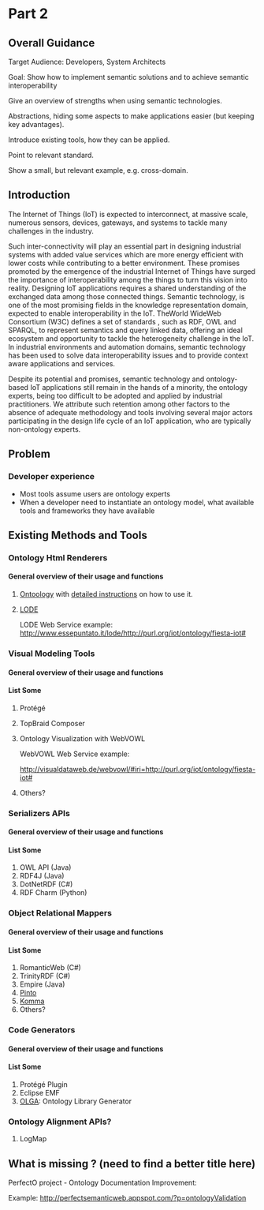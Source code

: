 # Part 2

## Overall Guidance 
Target Audience: Developers, System Architects

Goal: Show how to implement semantic solutions and to achieve semantic interoperability

Give an overview of strengths when using semantic technologies.

Abstractions, hiding some aspects to make applications easier (but keeping key advantages).

Introduce existing tools, how they can be applied.

Point to relevant standard.

Show a small, but relevant example, e.g. cross-domain.

## Introduction
The Internet of Things (IoT) is expected to interconnect, at massive
scale, numerous sensors, devices, gateways, and systems to tackle
many challenges in the industry. 

Such inter-connectivity will
play an essential part in designing industrial systems with added
value services which are more energy efficient with lower costs
while contributing to a better environment. These promises promoted
by the emergence of the industrial Internet of Things have surged the importance of interoperability among the things
to turn this vision into reality.
Designing IoT applications requires a shared understanding of
the exchanged data among those connected things. Semantic technology,
is one of the most promising fields in the knowledge representation
domain, expected to enable interoperability in the IoT.
TheWorld WideWeb Consortium (W3C) defines a set of standards ,
such as RDF, OWL and SPARQL, to represent semantics
and query linked data, offering an ideal ecosystem and opportunity
to tackle the heterogeneity challenge in the IoT. In industrial environments
and automation domains, semantic technology has been
used to solve data interoperability issues and to provide
context aware applications and services.

Despite its potential and promises, semantic technology and
ontology-based IoT applications still remain in the hands of a minority,
the ontology experts, being too difficult to be adopted and
applied by industrial practitioners. We attribute such retention
among other factors to the absence of adequate methodology and
tools involving several major actors participating in the design life cycle
of an IoT application, who are typically non-ontology experts.

## Problem

### Developer experience
- Most tools assume users are ontology experts
- When a developer need to instantiate an ontology model, what available tools and frameworks they have available

## Existing Methods and Tools

### Ontology Html Renderers
#### General overview of their usage and functions
1. [Ontoology](http://ontoology.linkeddata.es/) with [detailed instructions](http://ontoology.linkeddata.es/stepbystep) on how to use it.
2. [LODE](https://github.com/essepuntato/LODE)

   LODE Web Service example: http://www.essepuntato.it/lode/http://purl.org/iot/ontology/fiesta-iot#

### Visual Modeling Tools
#### General overview of their usage and functions

#### List Some
1. Protégé
2. TopBraid Composer
3. Ontology Visualization with WebVOWL

   WebVOWL Web Service example:
   
   http://visualdataweb.de/webvowl/#iri=http://purl.org/iot/ontology/fiesta-iot#

4. Others?

### Serializers APIs

#### General overview of their usage and functions
#### List Some
1. OWL API (Java)
2. RDF4J (Java)
3. DotNetRDF (C#)
4. RDF Charm (Python)

### Object Relational Mappers
#### General overview of their usage and functions
#### List Some
1. RomanticWeb (C#)
2. TrinityRDF (C#)
3. Empire (Java)
4. [Pinto](https://github.com/stardog-union/pinto)
5. [Komma](https://github.com/komma/komma)
6. Others?

### Code Generators
#### General overview of their usage and functions
#### List Some
1. Protégé Plugin
2. Eclipse EMF
3. [OLGA](https://www.researchgate.net/publication/319650390_A_Model_Driven_Approach_Accelerating_Ontology-based_IoT_Applications_Development): Ontology Library Generator 

### Ontology Alignment APIs?

1. LogMap



## What is missing ? (need to find a better title here)

PerfectO project - Ontology Documentation Improvement:

Example: http://perfectsemanticweb.appspot.com/?p=ontologyValidation
